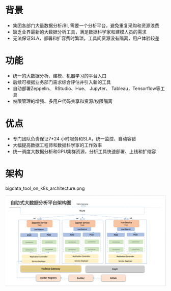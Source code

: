 # 背景
- 集团各部门大量数据分析/BI, 需要一个分析平台，避免重复采购和资源浪费
- 缺乏业界最新的大数据分析工具，满足数据科学家和建模人员的需求
- 无法保证SLA，部署和扩容费时繁琐，工具间资源没有隔离，用户体验较差
# 功能
- 统一的大数据分析、建模、机器学习的平台入口
- 后续可根据业务部门需求综合评估并引入新的工具
- 自动部署Zeppelin、 RStudio、Hue、 Jupyter、 Tableau，Tensorflow等工具
- 权限管理的增强、多用户代码共享和资源/权限隔离
# 优点
- 专门团队负责保证7*24 小时服务和SLA，统一监控、自动容错
- 大幅提高数据工程师和数据科学家的工作效率
- 统一调度大数据分析和GPU集群资源，分析工具快速部署、上线和扩缩容

# 架构
bigdata_tool_on_k8s_architecture.png
<p>
<a href="https://github.com/ouyangshourui/Hadoop_learning/blob/master/picture/bigdata_tool_on_k8s_architecture.png"><img src="picture/bigdata_tool_on_k8s_architecture.png" align="centor"></a>
<p/>
